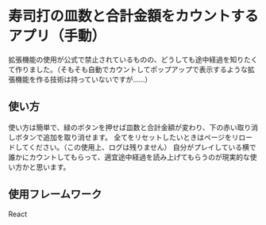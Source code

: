 # 寿司打の皿数と合計金額をカウントするアプリ（手動）

拡張機能の使用が公式で禁止されているものの、どうしても途中経過を知りたくて作りました。（そもそも自動でカウントしてポップアップで表示するような拡張機能を作る技術は持っていないですが......）

## 使い方

使い方は簡単で、緑のボタンを押せば皿数と合計金額が変わり、下の赤い取り消しボタンで追加を取り消せます。
全てをリセットしたいときはページをリロードしてください。（この使用上、ログは残りません）
自分がプレイしている横で誰かにカウントしてもらって、適宜途中経過を読み上げてもらうのが現実的な使い方かと思います。

## 使用フレームワーク

React
